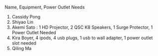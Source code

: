 Name, Equipment, Power Outlet Needs
1. Cassidy Pong
2. Shiyao Lin
3. Akemi Sato : 1 HD Projector, 2 QSC K8 Speakers, 1 Surge Protector, 1 Power Outlet Needed
4. Kira Boyer, 4 ipods, 4 usb plugs, 1 usb to wall adapter, 1 power outlet slot needed
5. Qiling Ma

